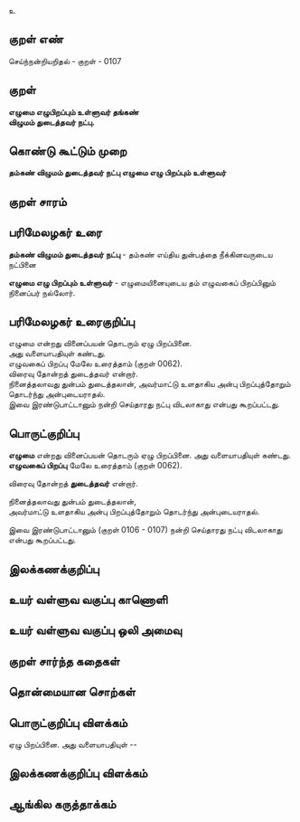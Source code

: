 உ

## குறள் எண் 

செய்ந்நன்றியறிதல் - குறள் - 0107  

## குறள் 

**எழுமை எழுபிறப்பும் உள்ளுவர் தங்கண்  
விழுமம் துடைத்தவர் நட்பு.** 

## கொண்டு கூட்டும் முறை

**தம்கண் விழுமம் துடைத்தவர் நட்பு எழுமை எழு பிறப்பும் உள்ளுவர்** 

## குறள் சாரம் 


## பரிமேலழகர் உரை

**தம்கண் விழுமம் துடைத்தவர் நட்பு** - தம்கண் எய்திய துன்பத்தை நீக்கினவருடைய நட்பினை  

**எழுமை எழு பிறப்பும் உள்ளுவர்** - எழுமையினையுடைய தம் எழுவகைப் பிறப்பினும் நினைப்பர் நல்லோர்.  

## பரிமேலழகர் உரைகுறிப்பு   

எழுமை என்றது வினைப்பயன் தொடரும் ஏழு பிறப்பினை.  
அது வளையாபதியுள் கண்டது.  
எழுவகைப் பிறப்பு மேலே உரைத்தாம் (குறள் 0062).  
விரைவு தோன்றத் துடைத்தவர் என்றார்.  
நினைத்தலாவது துன்பம் துடைத்தலான், அவர்மாட்டு உளதாகிய அன்பு பிறப்புத்தோறும் தொடர்ந்து அன்புடையராதல்.  
இவை இரண்டுபாட்டானும் நன்றி செய்தாரது நட்பு விடலாகாது என்பது கூறப்பட்டது.  

## பொருட்குறிப்பு 

**எழுமை** என்றது வினைப்பயன் தொடரும் ஏழு பிறப்பினை. 
அது வளையாபதியுள் கண்டது.  
**எழுவகைப் பிறப்பு** மேலே உரைத்தாம் (குறள் 0062).  

விரைவு தோன்றத் **துடைத்தவர்** என்றார்.  

நினைத்தலாவது துன்பம் துடைத்தலான்,  
அவர்மாட்டு உளதாகிய அன்பு பிறப்புத்தோறும் தொடர்ந்து அன்புடையராதல்.  

இவை இரண்டுபாட்டானும் (குறள் 0106 - 0107) 
நன்றி செய்தாரது நட்பு விடலாகாது என்பது கூறப்பட்டது.  

## இலக்கணக்குறிப்பு  


## உயர் வள்ளுவ வகுப்பு காணொளி


## உயர் வள்ளுவ வகுப்பு ஒலி அமைவு 

 
## குறள் சார்ந்த கதைகள் 


## தொன்மையான சொற்கள்


## பொருட்குறிப்பு விளக்கம்

ஏழு பிறப்பினை. அது வளையாபதியுள்  --
## இலக்கணக்குறிப்பு விளக்கம்


## ஆங்கில கருத்தாக்கம் 


